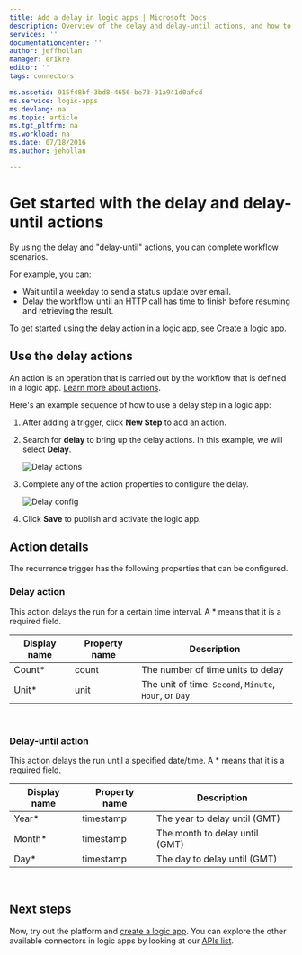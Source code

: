 ```yaml
---
title: Add a delay in logic apps | Microsoft Docs
description: Overview of the delay and delay-until actions, and how to use them with an Azure logic app.
services: ''
documentationcenter: ''
author: jeffhollan
manager: erikre
editor: ''
tags: connectors

ms.assetid: 915f48bf-3bd8-4656-be73-91a941d0afcd
ms.service: logic-apps
ms.devlang: na
ms.topic: article
ms.tgt_pltfrm: na
ms.workload: na
ms.date: 07/18/2016
ms.author: jehollan

---
```

# Get started with the delay and delay-until actions
By using the delay and "delay-until" actions, you can complete workflow scenarios.

For example, you can:

* Wait until a weekday to send a status update over email.
* Delay the workflow until an HTTP call has time to finish before resuming and retrieving the result.

To get started using the delay action in a logic app, see 
[Create a logic app](../logic-apps/quickstart-create-first-logic-app-workflow.md).

## Use the delay actions

An action is an operation that is carried out by the workflow that is defined in a logic app. 
[Learn more about actions](../connectors/apis-list.md).

Here's an example sequence of how to use a delay step in a logic app:

1. After adding a trigger, click **New Step** to add an action.
2. Search for **delay** to bring up the delay actions. In this example, we will select **Delay**.
   
    ![Delay actions](./media/connectors-native-delay/using-action-1.png)
3. Complete any of the action properties to configure the delay.
   
    ![Delay config](./media/connectors-native-delay/using-action-2.png)
4. Click **Save** to publish and activate the logic app.

## Action details
The recurrence trigger has the following properties that can be configured.

### Delay action
This action delays the run for a certain time interval.
A * means that it is a required field.

| Display name | Property name | Description |
| --- | --- | --- |
| Count* |count |The number of time units to delay |
| Unit* |unit |The unit of time: `Second`, `Minute`, `Hour`, or `Day` |

<br>

### Delay-until action
This action delays the run until a specified date/time.
A * means that it is a required field.

| Display name | Property name | Description |
| --- | --- | --- |
| Year* |timestamp |The year to delay until (GMT) |
| Month* |timestamp |The month to delay until (GMT) |
| Day* |timestamp |The day to delay until (GMT) |

<br>

## Next steps
Now, try out the platform and [create a logic app](../logic-apps/quickstart-create-first-logic-app-workflow.md). You can explore the other available connectors in logic apps by looking at our [APIs list](apis-list.md).


